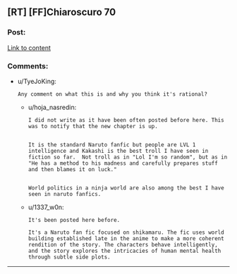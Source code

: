## [RT] [FF]Chiaroscuro 70

### Post:

[Link to content](https://www.fanfiction.net/s/11267384/70/Chiaroscuro)

### Comments:

- u/TyeJoKing:
  ```
  Any comment on what this is and why you think it's rational?
  ```

  - u/hoja_nasredin:
    ```
    I did not write as it have been often posted before here. This was to notify that the new chapter is up.  


    It is the standard Naruto fanfic but people are LVL 1 intelligence and Kakashi is the best troll I have seen in fiction so far.  Not troll as in "Lol I'm so random", but as in "He has a method to his madness and carefully prepares stuff and then blames it on luck."  


    World politics in a ninja world are also among the best I have seen in naruto fanfics.
    ```

  - u/1337_w0n:
    ```
    It's been posted here before.

    It's a Naruto fan fic focused on shikamaru. The fic uses world building established late in the anime to make a more coherent rendition of the story. The characters behave intelligently, and the story explores the intricacies of human mental health through subtle side plots.
    ```

---

